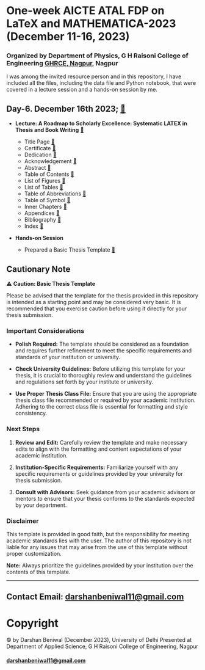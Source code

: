 # One-week AICTE ATAL FDP on LaTeX and MATHEMATICA-2023 (December 11-16, 2023)
### Organized by Department of Physics, G H Raisoni College of Engineering [GHRCE, Nagpur](https://ghrce.raisoni.net/), Nagpur    

I was among the invited resource person and in this repository, I have included all the files, including the data file and Python notebook, that were covered in a lecture session and a hands-on session by me.

## Day-6. December 16th 2023; [🔗](https://github.com/darshanbeniwal/AICTE_ATAL_FDP_program_GHRCE_NAGPUR_2023/tree/main/Thesis_Template_LaTeX)

* **Lecture: A Roadmap to Scholarly Excellence: Systematic LATEX in Thesis and Book Writing** [🔗](https://github.com/darshanbeniwal/AICTE_ATAL_FDP_program_GHRCE_NAGPUR_2023/blob/main/Talk_for_Nagpur_Workshop_Dec_16_2023.pdf)
  * Title Page [🔗](https://github.com/darshanbeniwal/AICTE_ATAL_FDP_program_GHRCE_NAGPUR_2023/blob/main/Thesis_Template_LaTeX/title_page.tex)
  * Certificate [🔗](https://github.com/darshanbeniwal/AICTE_ATAL_FDP_program_GHRCE_NAGPUR_2023/blob/main/Thesis_Template_LaTeX/certificate.tex)
  * Dedication [🔗](https://github.com/darshanbeniwal/AICTE_ATAL_FDP_program_GHRCE_NAGPUR_2023/blob/main/Thesis_Template_LaTeX/dedication.tex)
  * Acknowledgement [🔗](https://github.com/darshanbeniwal/AICTE_ATAL_FDP_program_GHRCE_NAGPUR_2023/blob/main/Thesis_Template_LaTeX/acknowledgement.tex)
  * Abstract [🔗](https://github.com/darshanbeniwal/AICTE_ATAL_FDP_program_GHRCE_NAGPUR_2023/blob/main/Thesis_Template_LaTeX/abstract.tex)
  * Table of Contents [🔗](https://github.com/darshanbeniwal/AICTE_ATAL_FDP_program_GHRCE_NAGPUR_2023/blob/main/Thesis_Template_LaTeX/master.tex)
  * List of Figures [🔗](https://github.com/darshanbeniwal/AICTE_ATAL_FDP_program_GHRCE_NAGPUR_2023/blob/main/Thesis_Template_LaTeX/master.tex)
  * List of Tables [🔗](https://github.com/darshanbeniwal/AICTE_ATAL_FDP_program_GHRCE_NAGPUR_2023/blob/main/Thesis_Template_LaTeX/master.tex)
  * Table of Abbreviations [🔗](https://github.com/darshanbeniwal/AICTE_ATAL_FDP_program_GHRCE_NAGPUR_2023/blob/main/Thesis_Template_LaTeX/abbreviations.tex)
  * Table of Symbol [🔗](https://github.com/darshanbeniwal/AICTE_ATAL_FDP_program_GHRCE_NAGPUR_2023/blob/main/Thesis_Template_LaTeX/symbol.tex)
  * Inner Chapters [🔗](https://github.com/darshanbeniwal/AICTE_ATAL_FDP_program_GHRCE_NAGPUR_2023/blob/main/Thesis_Template_LaTeX/chapter_1.tex)
  * Appendices [🔗](https://github.com/darshanbeniwal/AICTE_ATAL_FDP_program_GHRCE_NAGPUR_2023/blob/main/Thesis_Template_LaTeX/appendix.tex)
  * Bibliography [🔗](https://github.com/darshanbeniwal/AICTE_ATAL_FDP_program_GHRCE_NAGPUR_2023/blob/main/Thesis_Template_LaTeX/master.tex)
  * Index [🔗](https://github.com/darshanbeniwal/AICTE_ATAL_FDP_program_GHRCE_NAGPUR_2023/blob/main/Thesis_Template_LaTeX/master.tex)

* **Hands-on Session**
  * Prepared a Basic Thesis Template [🔗](https://github.com/darshanbeniwal/AICTE_ATAL_FDP_program_GHRCE_NAGPUR_2023/blob/main/Thesis_Template_LaTeX.pdf)

## Cautionary Note

⚠️ **Caution: Basic Thesis Template**

Please be advised that the template for the thesis provided in this repository is intended as a starting point and may be considered very basic. It is recommended that you exercise caution before using it directly for your thesis submission.

### Important Considerations

- **Polish Required:** The template should be considered as a foundation and requires further refinement to meet the specific requirements and standards of your institution or university.

- **Check University Guidelines:** Before utilizing this template for your thesis, it is crucial to thoroughly review and understand the guidelines and regulations set forth by your institute or university.

- **Use Proper Thesis Class File:** Ensure that you are using the appropriate thesis class file recommended or required by your academic institution. Adhering to the correct class file is essential for formatting and style consistency.

### Next Steps

1. **Review and Edit:** Carefully review the template and make necessary edits to align with the formatting and content expectations of your academic institution.

2. **Institution-Specific Requirements:** Familiarize yourself with any specific requirements or guidelines provided by your university for thesis submission.

3. **Consult with Advisors:** Seek guidance from your academic advisors or mentors to ensure that your thesis conforms to the standards expected by your department.

### Disclaimer

This template is provided in good faith, but the responsibility for meeting academic standards lies with the user. The author of this repository is not liable for any issues that may arise from the use of this template without proper customization.

**Note:** Always prioritize the guidelines provided by your institution over the contents of this template.

---

 ## Contact Email: darshanbeniwal11@gmail.com
 # Copyright  
 © by Darshan Beniwal (December 2023), University of Delhi Presented at Department of Applied Science, G H Raisoni College of Engineering, Nagpur
 


#### darshanbeniwal11@gmail.com
